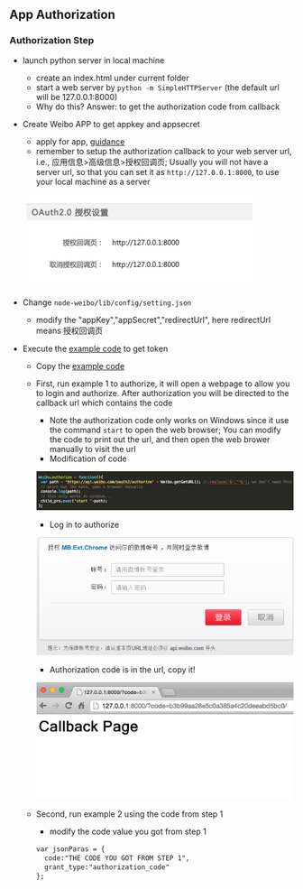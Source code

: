## App Authorization

### Authorization Step
- launch python server in local machine
  - create an index.html under current folder
  - start a web server by `python -m SimpleHTTPServer` (the default url will be 127.0.0.1:8000)
  - Why do this? Answer: to get the authorization code from callback
- Create Weibo APP to get appkey and appsecret
  - apply for app, [guidance](http://open.weibo.com/wiki/%E6%96%B0%E6%89%8B%E6%8C%87%E5%8D%97)
  - remember to setup the authorization callback to your web server url, i.e., 应用信息>高级信息>授权回调页; Usually you will not have a server url, so that you can set it as `http://127.0.0.1:8000`, to use your local machine as a server
  
  ![](../figs/redirectUrl.png)

- Change `node-weibo/lib/config/setting.json`
  - modify the "appKey","appSecret","redirectUrl", here redirectUrl means 授权回调页
- Execute the [example code](https://github.com/vczero/node-weibo/blob/master/examples/example.js) to get token
  - Copy the [example code](https://github.com/vczero/node-weibo/blob/master/examples/example.js)
  - First, run example 1 to authorize, it will open a webpage to allow you to login and authorize. After authorization you will be directed to the callback url which contains the code
    - Note the authorization code only works on Windows since it use the command `start` to open the web browser; You can modify the code to print out the url, and then open the web brower manually to visit the url
    - Modification of code
    
    ![](../figs/extendToNonWindows.png)

    - Log in to authorize
    
    ![](../figs/authorize.PNG)
    
    - Authorization code is in the url, copy it!
    
    ![](../figs/authorizeCode.png)
    
  - Second, run example 2 using the code from step 1 
    - modify the code value you got from step 1
    ```
    var jsonParas = {
  	  code:"THE CODE YOU GOT FROM STEP 1",
  	  grant_type:"authorization_code"
    };
    ```
 
